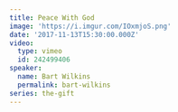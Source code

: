 ```yaml
---
title: Peace With God
image: 'https://i.imgur.com/IOxmjoS.png'
date: '2017-11-13T15:30:00.000Z'
video:
  type: vimeo
  id: 242499406
speaker:
  name: Bart Wilkins
  permalink: bart-wilkins
series: the-gift
---
```


